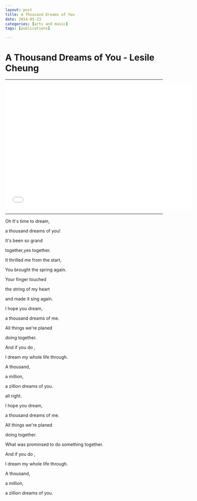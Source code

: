 ```yaml
---
layout: post
title: A Thousand Dreams of You
date: 2014-05-23
categories: [arts and music]
tags: [publications]

---
```



# A Thousand Dreams of You - Lesile Cheung

---

<iframe width="600" height="400" src="//www.youtube.com/embed/ObLa1tVN0Og" frameborder="0" allowfullscreen></iframe>

---

Oh It's time to dream,

a thousand dreams of you!

It's been so grand

together,yes together.

It thrilled me from the start,

You brought the spring again.

Your finger touched

the string of my heart

and made it sing again.

I hope you dream,

a thousand dreams of me.

All things we're planed

doing together.

And if you do ,

I dream my whole life through.

A thousand,

a million,

a zillion dreams of you.

all right.

I hope you dream,

a thousand dreams of me.

All things we're planed

doing together.

What was prominsed to do something together.

And if you do ,

I dream my whole life through.

A thousand,

a million,

a zillion dreams of you.